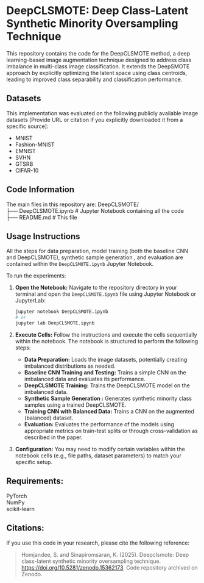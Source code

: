 # DeepCLSMOTE: Deep Class-Latent Synthetic Minority Oversampling Technique

  This repository contains the code for the DeepCLSMOTE method, a deep learning-based image augmentation technique designed to address class imbalance in multi-class image classification. It extends the DeepSMOTE approach by explicitly optimizing the latent space using class centroids, leading to improved class separability and classification performance.
  
## Datasets
This implementation was evaluated on the following publicly available image datasets
[Provide URL or citation if you explicitly downloaded it from a specific source]:
* MNIST
* Fashion-MNIST
* EMNIST
* SVHN
* GTSRB
* CIFAR-10

## Code Information
The main files in this repository are:
DeepCLSMOTE/  
├── DeepCLSMOTE.ipynb     # Jupyter Notebook containing all the code  
├── README.md            # This file 

## Usage Instructions
All the steps for data preparation, model training (both the baseline CNN and DeepCLSMOTE), synthetic sample generation , and evaluation are contained within the `DeepCLSMOTE.ipynb` Jupyter Notebook.

To run the experiments:

1.  **Open the Notebook:** Navigate to the repository directory in your terminal and open the `DeepCLSMOTE.ipynb` file using Jupyter Notebook or JupyterLab:

    ```bash
    jupyter notebook DeepCLSMOTE.ipynb
    # or
    jupyter lab DeepCLSMOTE.ipynb
    ```

2.  **Execute Cells:** Follow the instructions and execute the cells sequentially within the notebook. The notebook is structured to perform the following steps:
    * **Data Preparation:** Loads the image datasets, potentially creating imbalanced distributions as needed.
    * **Baseline CNN Training and Testing:** Trains a simple CNN on the imbalanced data and evaluates its performance.
    * **DeepCLSMOTE Training:** Trains the DeepCLSMOTE model on the imbalanced data.
    * **Synthetic Sample Generation :** Generates synthetic minority class samples using a trained DeepCLSMOTE.
    * **Training CNN with Balanced Data:** Trains a CNN on the augmented (balanced) dataset.
    * **Evaluation:** Evaluates the performance of the models using appropriate metrics on train-test splits or through cross-validation as described in the paper.

3.  **Configuration:** You may need to modify certain variables within the notebook cells (e.g., file paths, dataset parameters) to match your specific setup.

## Requirements:
PyTorch   
NumPy  
scikit-learn  

## Citations: 
If you use this code in your research, please cite the following reference:
> Homjandee, S. and Sinapiromsaran, K. (2025). Deepclsmote: Deep class-latent synthetic minority oversampling technique. https://doi.org/10.5281/zenodo.15362173. Code repository archived on Zenodo.
 
